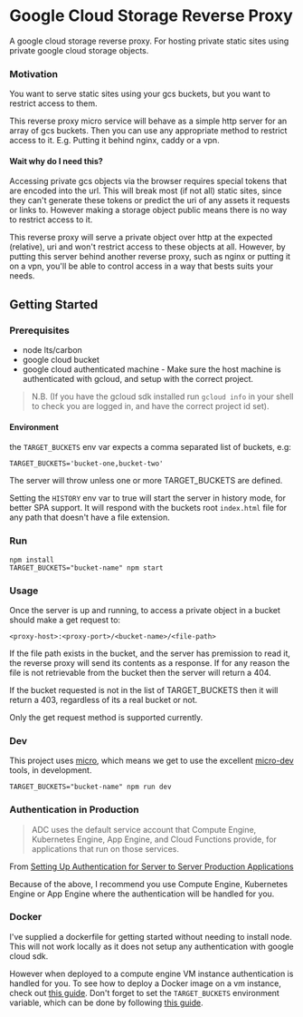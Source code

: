 # Google Cloud Storage Reverse Proxy

A google cloud storage reverse proxy. For hosting private static sites using private google cloud storage objects.

### Motivation

You want to serve static sites using your gcs buckets, but you want to restrict access to them.

This reverse proxy micro service will behave as a simple http server for an array of gcs buckets. Then you can use any appropriate method to restrict access to it. E.g. Putting it behind nginx, caddy or a vpn.

#### Wait why do I need this?

Accessing private gcs objects via the browser requires special tokens that are encoded into the url. This will break most (if not all) static sites, since they can't generate these tokens or predict the uri of any assets it requests or links to. However making a storage object public means there is no way to restrict access to it.

This reverse proxy will serve a private object over http at the expected (relative), uri and won't restrict access to these objects at all. However, by putting this server behind another reverse proxy, such as nginx or putting it on a vpn, you'll be able to control access in a way that bests suits your needs.

## Getting Started

### Prerequisites

- node lts/carbon
- google cloud bucket
- google cloud authenticated machine - Make sure the host machine is authenticated with gcloud, and setup with the correct project.

> N.B. (If you have the gcloud sdk installed run `gcloud info` in your shell to check you are logged in, and have the correct project id set).

#### Environment

the `TARGET_BUCKETS` env var expects a comma separated list of buckets, e.g:

```
TARGET_BUCKETS='bucket-one,bucket-two'
```

The server will throw unless one or more TARGET_BUCKETS are defined.

Setting the `HISTORY` env var to true will start the server in history mode, for better SPA support. It will respond with the buckets root `index.html` file for any path that doesn't have a file extension.

### Run

```
npm install
TARGET_BUCKETS="bucket-name" npm start
```

### Usage

Once the server is up and running, to access a private object in a bucket should make a get request to:

```
<proxy-host>:<proxy-port>/<bucket-name>/<file-path>
```

If the file path exists in the bucket, and the server has premission to read it, the reverse proxy will send its contents as a response. If for any reason the file is not retrievable from the bucket then the server will return a 404.

If the bucket requested is not in the list of TARGET_BUCKETS then it will return a 403, regardless of its a real bucket or not.

Only the get request method is supported currently.

### Dev

This project uses [micro](https://github.com/zeit/micro), which means we get to use the excellent [micro-dev](https://github.com/zeit/micro-dev) tools, in development.

```
TARGET_BUCKETS="bucket-name" npm run dev
```

### Authentication in Production

> ADC uses the default service account that Compute Engine, Kubernetes Engine, App Engine, and Cloud Functions provide, for applications that run on those services.

From [Setting Up Authentication for Server to Server Production Applications](https://cloud.google.com/docs/authentication/production)

Because of the above, I recommend you use Compute Engine, Kubernetes Engine or App Engine where the authentication will be handled for you.

### Docker

I've supplied a dockerfile for getting started without needing to install node. This will not work locally as it does not setup any authentication with google cloud sdk.

However when deployed to a compute engine VM instance authentication is handled for you. To see how to deploy a Docker image on a vm instance, check out [this guide](https://cloud.google.com/compute/docs/containers/deploying-containers). Don't forget to set the `TARGET_BUCKETS` environment variable, which can be done by following [this guide](https://cloud.google.com/compute/docs/containers/configuring-options-to-run-containers#setting_environment_variables).
